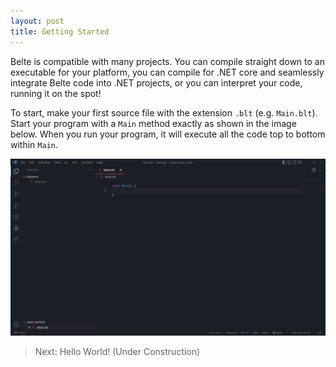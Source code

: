 ```yaml
---
layout: post
title: Getting Started
---
```


Belte is compatible with many projects. You can compile straight down to an executable for your platform, you can
compile for .NET core and seamlessly integrate Belte code into .NET projects, or you can interpret your code, running
it on the spot!

To start, make your first source file with the extension `.blt` (e.g. `Main.blt`). Start your program with a `Main`
method exactly as shown in the image below. When you run your program, it will execute all the code top to bottom
within `Main`.

<img src="./assets/screenshots/empty_main.png" alt="belte" width="1000" />

> Next: Hello World! (Under Construction)
<!-- > Next: [Hello World!](Tutorial/HelloWorld.md) -->
